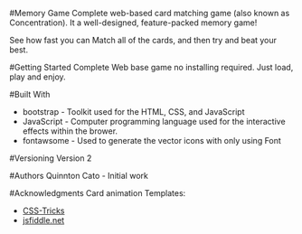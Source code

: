 ﻿#Memory GameComplete web-based card matching game (also known as Concentration). It a well-designed, feature-packed memory game!  See how fast you can Match all of the cards, and then try and beat your best.#Getting StartedComplete Web base game no installing required.  Just load, play and enjoy.#Built With- bootstrap - Toolkit used for the HTML, CSS, and JavaScript- JavaScript - Computer programming language used for the interactive effects within the brower.- fontawsome - Used to generate the vector icons with only using Font #VersioningVersion 2#AuthorsQuinnton Cato - Initial work#AcknowledgmentsCard animation Templates:- [CSS-Tricks](https://css-tricks.com/almanac/properties/a/animation/)- [jsfiddle.net](http://jsfiddle.net/fZ9kM/)